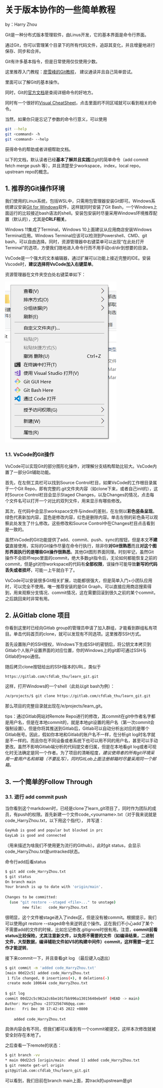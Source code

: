 # 关于版本协作的一些简单教程

by：Harry Zhou

Git是一种分布式版本管理软件，由Linus开发，它的基本界面是命令行界面。

通过Git，你可以管理某个目录下的所有代码文件，追踪其变化，并且增量地进行保存、同步和合并。

Git有许多基本指令，但是日常使用仅仅使用少数。

这里推荐入门教程：[廖雪峰的Git教程](https://www.liaoxuefeng.com/wiki/896043488029600)，
建议通读并且自己简单尝试。

里面可以了解Git的基本操作。

同时，Git的[官方文档](https://git-scm.com/docs)是查阅详细命令的好地方。

同时有一个很好的[Visual CheatSheet](https://ndpsoftware.com/git-cheatsheet.html)，点击里面的不同区域就可以看到相关的命令。

当然，如果你只是忘记了参数的命令行意义，可以使用

```bash
git --help
git <command> -h
git <command> --help
```

获得命令的帮助或者详细帮助文档。

以下的文档，默认读者已经**基本了解并且实践**过git的简单命令（add commit fetch merge push 等），并且清楚至少workspace，index，local repo，upstream repo的概念。

## 1. 推荐的Git操作环境

我们使用的Linux系统，包括WSL中，只需用包管理器安装Git即可。Windows系统建议安装[Git for Windows](https://gitforwindows.org/)软件，这样就同时安装了Git Bash，一个Windows上面运行的比较接近bash语法的shell。安装包安装时尽量采用Windows环境推荐配置（默认的），尤其是**CRLF相关**。

Windows 11集成了Terminal，Windows 10上面建议从应用商店安装Windows Terminal应用。Windows Terminal应该可以检测到Powershell、CMD、git bash，可以自由选择。同时，资源管理器中右键菜单可以出现“在此处打开Terminal”的选项，方便我们随地进入命令行而不用手动cd/dir到想要的目录。

VsCode是一个强大的文本编辑器，通过扩展可以功能上接近完整的IDE。安装Vscode时，**建议选择将VsCode加入右键菜单**。

资源管理器在文件夹空白处右键菜单如下：

![图片](pics/rightGlick.png)

### 1.1. VsCode的Git操作

VsCode可以实现Git的部分图形化操作，对理解分支结构帮助比较大。VsCode内置了一部分Git辅助功能。

首先，在左侧工具栏可以找到Source Control栏目，如果VsCode的工作根目录属于一个Git Repo，即有完整的.git文件夹内容（如clone下来，或者自己init的），这时Source Control栏目会显示Staged Changes，以及Changes的情况，点击每个文件名可以打开一个对比的双列文件，用来显示有哪些修改。

其次，在代码中会显示workspace文件与index的差别，在左侧以**彩色竖条呈现**。绿色代表新加内容，蓝色是修改内容，红色是删除内容。单击左侧的彩色条可以观察此处发生了什么修改。这些修改和Source Control中在Changes栏目点击看到是一致的。

虽然VsCode的Git功能提供了add、commit、push、sync的按钮，但是本文**不建议**直接使用，实际的Git操作尽量在命令行执行，除非你**对Git很熟悉**而且**对这个图形界面执行的是哪些Git操作很熟悉**。其他Git图形界面同理。时刻牢记，虽然Git操作不会损坏repo里面的commit，绝大多数git指令后，无论如何都能恢复之前的commit，但是git对你workspace的代码有**全部权限**，误操作可能导致**新写的代码丢失或者损坏**，可能一上午就白干了。

VsCode可以安装很多Git相关扩展，功能都很强大，但是简单入门+小团队应用时，可以完全不使用。唯一推荐安装的是Git Graph，可以直接应用商店搜索得到，用来观察分支情况、commit情况，这在需要回滚到很久之前的某个commit，之后跳回来时非常有用。

## 2. 从Gitlab clone 项目

你看到这里时已经向Gitlab group的管理员申请了加入群组，才能看到群组私有项目。单击代码首页的clone，就可以发现有不同选项。这里推荐SSH方式。

首先设置账户的SSH授权，Windows下生成SSH的密钥后，将公钥文本拷贝到Gitlab个人账户设置界面的对应位置，你的Windows上的git即可通过SSH与Gitlab的repo通信。

随后拷贝clone按钮给出的SSH版本的URL，类似于

```url
https://gitlab.com/cfdlab_thu/learn_git.git
```

这样，打开Windows的一个shell（此处以git bash为例）：

```bash
/e/projects/$ git clone https://gitlab.com/cfdlab_thu/learn_git.git
```

那么项目的完整目录就出现在/e/projects/learn_git。

tips：通过Gitlab网站对Remote Repo进行的修改，其commit在git中作者名字都是用户名，但是在本地commit的，就是本地git设置的用户名（第一次commit会强制设置）。但是你将其推送到Gitlab后，Gitlab可以自动分析出对应的是哪个Gitlab账号。因此，假如你本地和Gitlab的账户名不一样，在分析git log时名字就是不一样的。而且你在不同设备或者系统下也可以用不同的用户名，甚至可以手动更改。虽然不影响Gitlab端分析的代码提交者归属，但是在本地看git log或者可视化时无法确定是同一个作者。为了项目的清晰程度，*建议使用者的所有git环境采用一套用户名和邮箱（不要乱写），同时GitLab上面注册邮箱时尽量采用同一个邮箱。*

## 3. 一个简单的Follow Through

### 3.1. 进行 add commit push

当你看到这个markdown时，已经是clone了learn_git项目了，同时作为团队的成员，有push的权限。首先新建一个文件code_\<yourname>.txt（对于我来说就是code_HarryZhou.txt，以下用这个指代），
并写道：

```txt
GayHub is good and popular but blocked in prc
GayLab is good and connected
```

（用来描述为啥我们不使用更为流行的Github）。此时git status，会显示code_HarryZhou.txt是untracked状态。

命令行add后看status

```bash
$ git add code_HarryZhou.txt
$ git status
On branch main
Your branch is up to date with 'origin/main'.

Changes to be committed:
  (use "git restore --staged <file>..." to unstage)
        new file:   code_HarryZhou.txt
```

很明显，这个文件被stage进入了index区，但是没有被commit。根据提示，我们可以使用git restore --staged命令来逆转这个操作。这在我们不小心add了某个不需要add的文件的时候，比如忘记修改.gitignore时很有用。注意，**commit前看status比较保险，尤其注意新文件，以免将不需要的文件（如编译结果，二进制文件，大型数据，编译辅助文件如VS的构建中间件）commit，这样需要一定工作才能逆转**。

接下来commit一下，并且查看git log （最后键入q退出）

```bash
$ git commit -m 'added code_HarryZhou.txt'
[main 00d22c5] added code_HarryZhou.txt
 1 file changed, 0 insertions(+), 0 deletions(-)
 create mode 100644 code_HarryZhou.txt

$ git log
commit 00d22c5c982a2c6be101fbb996a13015640ebe9f (HEAD -> main)
Author: HarryZhou <2373256746@qq.com>
Date:   Fri Dec 30 17:42:45 2022 +0800

    added code_HarryZhou.txt
```

具体内容会有不同，但我们都可以看到有一个commit被提交，这样本次修改就被安全封存在本地了。

之后查看一下remote的状态：

```bash
$ git branch -vv
* main 00d22c5 [origin/main: ahead 1] added code_HarryZhou.txt
$ git remote get-url origin
git@gitlab.com:cfdlab_thu/learn_git.git
```

可以看到，我们目前在branch main上面，其track的upstream是git



